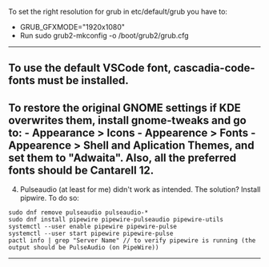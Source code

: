 To set the right resolution for grub in etc/default/grub you have to:
   - GRUB_GFXMODE="1920x1080"
   - Run sudo grub2-mkconfig -o /boot/grub2/grub.cfg
---
To use the default VSCode font, cascadia-code-fonts must be installed.
---
To restore the original GNOME settings if KDE overwrites them, install gnome-tweaks and go to:
      - Appearance > Icons
      - Appearence > Fonts
      - Appearence > Shell and Aplication Themes,
   and set them to "Adwaita".
   Also, all the preferred fonts should be Cantarell 12.
---
4. Pulseaudio (at least for me) didn't work as intended. The solution? Install pipwire. To do so:
````
sudo dnf remove pulseaudio pulseaudio-*
sudo dnf install pipewire pipewire-pulseaudio pipewire-utils
systemctl --user enable pipewire pipewire-pulse
systemctl --user start pipewire pipewire-pulse
pactl info | grep "Server Name" // to verify pipewire is running (the output should be PulseAudio (on PipeWire))
````
---

